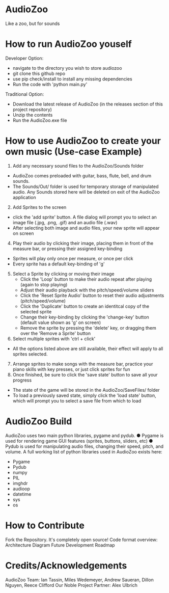 # AudioZoo
Like a zoo, but for sounds

# How to run AudioZoo youself
Developer Option:
- navigate to the directory you wish to store audiozoo
- git clone this github repo
- use pip check/install to install any missing dependencies
- Run the code with 'python main.py'

Traditional Option:
- Download the latest release of AudioZoo (in the releases section of this project repository)
- Unzip the contents
- Run the AudioZoo.exe file

# How to use AudioZoo to create your own music (Use-case Example)
1. Add any necessary sound files to the AudioZoo/Sounds folder
  - AudioZoo comes preloaded with guitar, bass, flute, bell, and drum sounds.
  - The Sounds/Out/ folder is used for temporary storage of manipulated audio. Any Sounds stored here will be deleted on exit of the AudioZoo application
2. Add Sprites to the screen
  - click the 'add sprite' button. A file dialog will prompt you to select an image file (.jpg, .png, .gif) and an audio file (.wav)
  - After selecting both image and audio files, your new sprite will appear on screen
4. Play their audio by clicking their image, placing them in front of the measure bar, or pressing their assigned key-binding
  - Sprites will play only once per measure, or once per click
  - Every sprite has a default key-binding of 'g'
5. Select a Sprite by clicking or moving their image
    - Click the 'Loop' button to make their audio repeat after playing (again to stop playing)
    - Adjust their audio playback with the pitch/speed/volume sliders
    - Click the 'Reset Sprite Audio' button to reset their audio adjustments (pitch/speed/volume)
    - Click the 'Duplicate' button to create an identitcal copy of the selected sprite
    - Change their key-binding by clicking the 'change-key' button (default value shown as 'g' on screen)
    - Remove the sprite by pressing the 'delete' key, or dragging them over the 'Remove a Sprite' button
6. Select multiple sprites with 'ctrl + click'
  - All the options listed above are still available, their effect will apply to all sprites selected.
7. Arrange sprites to make songs with the measure bar, practice your piano skills with key presses, or just click sprites for fun
8. Once finished, be sure to click the 'save state' button to save all your progress
  - The state of the game will be stored in the AudioZoo/SaveFiles/ folder
  - To load a previously saved state, simply click the 'load state' button, which will prompt you to select a save file from which to load

# AudioZoo Build
AudioZoo uses two main python libraries, pygame and pydub.
● Pygame is used for rendering game GUI features (sprites, buttons, sliders, etc)
● Pydub is used for manipulating audio files, changing their speed, pitch, and volume.
A full working list of python libraries used in AudioZoo exists here:
- Pygame
- Pydub
- numpy
- PIL
- imghdr
- audioop
- datetime
- sys
- os

# How to Contribute
Fork the Repository. It's completely open source!
Code format overview: Architecture Diagram
Future Development Roadmap

# Credits/Acknowledgements
AudioZoo Team: Ian Tassin, Miles Wedemeyer, Andrew Saueran, Dillon Nguyen, Reece Clifford
Our Noble Project Partner: Alex Ulbrich
